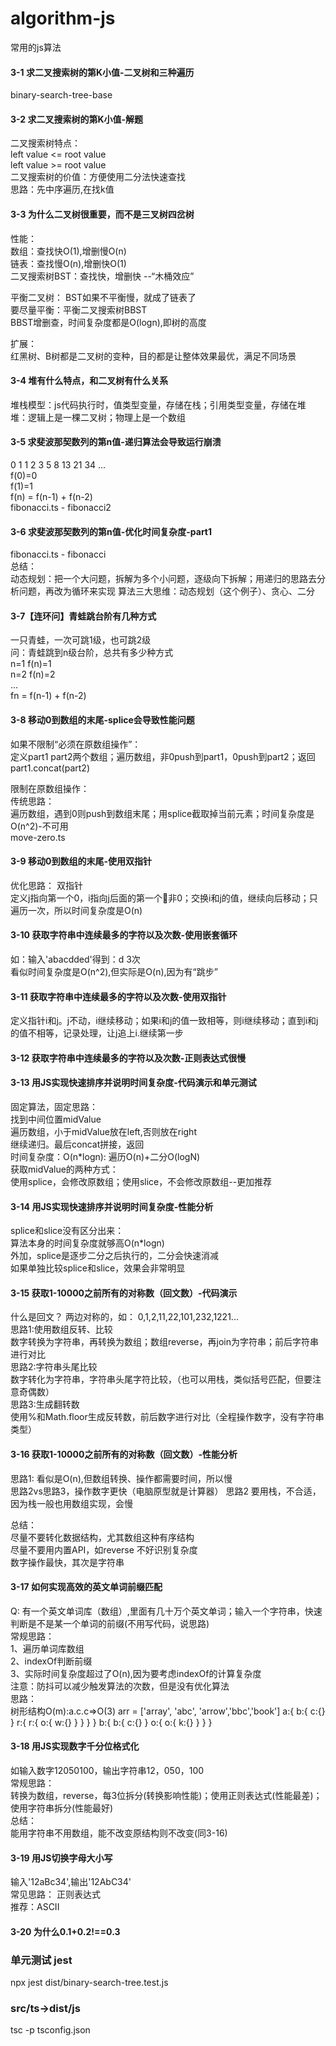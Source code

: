 # algorithm-js
常用的js算法

#### 3-1 求二叉搜索树的第K小值-二叉树和三种遍历
binary-search-tree-base  
 
#### 3-2 求二叉搜索树的第K小值-解题  
二叉搜索树特点：  
left value <= root value  
left value >= root value  
二叉搜索树的价值：方便使用二分法快速查找  
思路：先中序遍历,在找k值
#### 3-3 为什么二叉树很重要，而不是三叉树四岔树
性能：  
数组：查找快O(1),增删慢O(n)  
链表：查找慢O(n),增删快O(1)  
二叉搜索树BST：查找快，增删快 --“木桶效应”  

平衡二叉树：
BST如果不平衡慢，就成了链表了  
要尽量平衡：平衡二叉搜索树BBST  
BBST增删查，时间复杂度都是O(logn),即树的高度  

扩展：  
红黑树、B树都是二叉树的变种，目的都是让整体效果最优，满足不同场景  

#### 3-4 堆有什么特点，和二叉树有什么关系
堆栈模型：js代码执行时，值类型变量，存储在栈；引用类型变量，存储在堆  
堆：逻辑上是一棵二叉树；物理上是一个数组 

#### 3-5 求斐波那契数列的第n值-递归算法会导致运行崩溃
0 1 1 2 3 5 8 13 21 34 ...  
f(0)=0  
f(1)=1  
f(n) = f(n-1) + f(n-2)    
fibonacci.ts - fibonacci2  

#### 3-6 求斐波那契数列的第n值-优化时间复杂度-part1
fibonacci.ts - fibonacci  
总结：  
动态规划：把一个大问题，拆解为多个小问题，逐级向下拆解；用递归的思路去分析问题，再改为循环来实现
算法三大思维：动态规划（这个例子）、贪心、二分

#### 3-7【连环问】青蛙跳台阶有几种方式
一只青蛙，一次可跳1级，也可跳2级  
问：青蛙跳到n级台阶，总共有多少种方式  
n=1 f(n)=1  
n=2 f(n)=2  
...  
fn = f(n-1) + f(n-2)  

#### 3-8 移动0到数组的末尾-splice会导致性能问题  
如果不限制“必须在原数组操作”：  
定义part1 part2两个数组；遍历数组，非0push到part1，0push到part2；返回part1.concat(part2)  

限制在原数组操作：  
传统思路：  
遍历数组，遇到0则push到数组末尾；用splice截取掉当前元素；时间复杂度是O(n^2)-不可用  
move-zero.ts  

#### 3-9 移动0到数组的末尾-使用双指针
优化思路：  双指针  
定义j指向第一个0，i指向j后面的第一个非0；交换i和j的值，继续向后移动；只遍历一次，所以时间复杂度是O(n)  

#### 3-10 获取字符串中连续最多的字符以及次数-使用嵌套循环
如：输入'abacdded'得到：d 3次  
看似时间复杂度是O(n^2),但实际是O(n),因为有“跳步”

#### 3-11 获取字符串中连续最多的字符以及次数-使用双指针
定义指针i和j。j不动，i继续移动；如果i和j的值一致相等，则i继续移动；直到i和j的值不相等，记录处理，让j追上i.继续第一步  

#### 3-12 获取字符串中连续最多的字符以及次数-正则表达式很慢

#### 3-13 用JS实现快速排序并说明时间复杂度-代码演示和单元测试 
固定算法，固定思路：  
找到中间位置midValue  
遍历数组，小于midValue放在left,否则放在right  
继续递归。最后concat拼接，返回  
时间复杂度：O(n*logn): 遍历O(n)+二分O(logN)  
获取midValue的两种方式：  
使用splice，会修改原数组；使用slice，不会修改原数组--更加推荐  

#### 3-14 用JS实现快速排序并说明时间复杂度-性能分析
splice和slice没有区分出来：  
算法本身的时间复杂度就够高O(n*logn)  
外加，splice是逐步二分之后执行的，二分会快速消减  
如果单独比较splice和slice，效果会非常明显  

#### 3-15 获取1-10000之前所有的对称数（回文数）-代码演示
什么是回文？  两边对称的，如： 0,1,2,11,22,101,232,1221...  
思路1:使用数组反转、比较  
数字转换为字符串，再转换为数组；数组reverse，再join为字符串；前后字符串进行对比  
思路2:字符串头尾比较  
数字转化为字符串，字符串头尾字符比较，（也可以用栈，类似括号匹配，但要注意奇偶数）  
思路3:生成翻转数    
使用%和Math.floor生成反转数，前后数字进行对比（全程操作数字，没有字符串类型）  

#### 3-16 获取1-10000之前所有的对称数（回文数）-性能分析
思路1:  看似是O(n),但数组转换、操作都需要时间，所以慢  
思路2vs思路3，操作数字更快（电脑原型就是计算器） 
思路2 要用栈，不合适，因为栈一般也用数组实现，会慢  

总结：  
尽量不要转化数据结构，尤其数组这种有序结构  
尽量不要用内置API，如reverse 不好识别复杂度  
数字操作最快，其次是字符串  

#### 3-17 如何实现高效的英文单词前缀匹配
Q: 有一个英文单词库（数组）,里面有几十万个英文单词；输入一个字符串，快速判断是不是某一个单词的前缀(不用写代码，说思路)  
常规思路：  
1、遍历单词库数组  
2、indexOf判断前缀  
3、实际时间复杂度超过了O(n),因为要考虑indexOf的计算复杂度  
注意：防抖可以减少触发算法的次数，但是没有优化算法  
思路：  
树形结构O(m):a.c.c=>O(3)
arr = ['array', 'abc', 'arrow','bbc','book']
a:{
  b:{
    c:{}
  }
  r:{
    r:{
      o:{
        w:{}
      }
    }
  }
}
b:{
  b:{
    c:{}
  }
  o:{
    o:{
      k:{}
    }
  }
}

#### 3-18 用JS实现数字千分位格式化
如输入数字12050100，输出字符串12，050，100  
常规思路：  
转换为数组，reverse，每3位拆分(转换影响性能)；使用正则表达式(性能最差)；使用字符串拆分(性能最好)  
总结：  
能用字符串不用数组，能不改变原结构则不改变(同3-16)  

#### 3-19 用JS切换字母大小写
输入'12aBc34',输出'12AbC34'  
常见思路： 正则表达式  
推荐：ASCII  

#### 3-20 为什么0.1+0.2!==0.3


### 单元测试 jest
npx jest dist/binary-search-tree.test.js

### src/ts->dist/js
tsc -p tsconfig.json